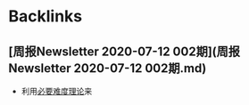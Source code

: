 
# Backlinks
## [周报Newsletter 2020-07-12 002期](周报Newsletter 2020-07-12 002期.md)
- 利用[必要难度理论](必要难度理论.md)来


